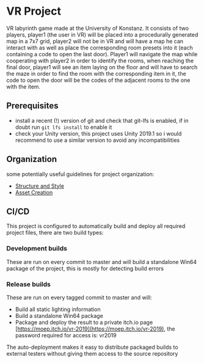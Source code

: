 # VR Project

VR labyrinth game made at the University of Konstanz. It consists of two players, player1 (the user in VR) will be placed into a procedurally generated map in a 7x7 grid, player2 will not be in VR and will have a map he can interact with as well as place the corresponding room presets into it (each containing a code to open the last door). Player1 will navigate the map while cooperating with player2 in order to identify the rooms, when reaching the final door, player1 will see an item laying on the floor and will have to search the maze in order to find the room with the corresponding item in it, the code to open the door will be the codes of the adjacent rooms to the one with the item.

## Prerequisites
- install a recent (!) version of git and check that git-lfs is enabled, if in doubt run `git lfs install` to enable it
- check your Unity version, this project uses Unity 2019.1 so i would recommend to use a similar version to avoid any incompatibilities

## Organization

some potentially useful guidelines for project organization:
- [Structure and Style](/doc/structure.md)
- [Asset Creation](/doc/assets.md)


## CI/CD
This project is configured to automatically build and deploy all required project files, there are two build types:

### Development builds
These are run on every commit to master and will build a standalone Win64 package of the project, this is mostly for detecting build errors

### Release builds
These are run on every tagged commit to master and will:
- Build all static lighting information
- Build a standalone Win64 package
- Package and deploy the result to a private itch.io page [https://moep.itch.io/vr-2019](https://moep.itch.io/vr-2019), the password required for access is: vr2019

The auto-deployment makes it easy to distribute packaged builds to external testers without giving them access to the source repository


